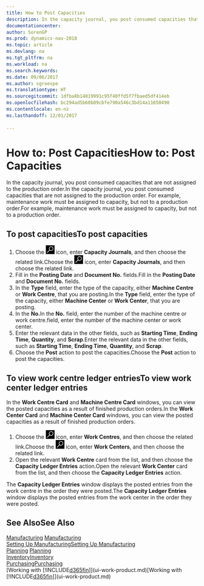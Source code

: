 ```yaml
---
title: How to Post Capacities
description: In the capacity journal, you post consumed capacities that are not assigned to the production order. For example, maintenance work must be assigned to capacity, but not to a production order.
documentationcenter: 
author: SorenGP
ms.prod: dynamics-nav-2018
ms.topic: article
ms.devlang: na
ms.tgt_pltfrm: na
ms.workload: na
ms.search.keywords: 
ms.date: 09/06/2017
ms.author: sgroespe
ms.translationtype: HT
ms.sourcegitcommit: 1dfba8b14019991c95f40ffd5f7fbaed5df414eb
ms.openlocfilehash: bc294ad5b60b89cbfe790a546c3bd14a11650490
ms.contentlocale: en-nz
ms.lasthandoff: 12/01/2017

---
```

# <a name="how-to-post-capacities"></a><span data-ttu-id="c918f-104">How to: Post Capacities</span><span class="sxs-lookup"><span data-stu-id="c918f-104">How to: Post Capacities</span></span>
<span data-ttu-id="c918f-105">In the capacity journal, you post consumed capacities that are not assigned to the production order.</span><span class="sxs-lookup"><span data-stu-id="c918f-105">In the capacity journal, you post consumed capacities that are not assigned to the production order.</span></span> <span data-ttu-id="c918f-106">For example, maintenance work must be assigned to capacity, but not to a production order.</span><span class="sxs-lookup"><span data-stu-id="c918f-106">For example, maintenance work must be assigned to capacity, but not to a production order.</span></span>  

## <a name="to-post-capacities"></a><span data-ttu-id="c918f-107">To post capacities</span><span class="sxs-lookup"><span data-stu-id="c918f-107">To post capacities</span></span>  
1.  <span data-ttu-id="c918f-108">Choose the ![Search for Page or Report](media/ui-search/search_small.png "Search for Page or Report icon") icon, enter **Capacity Journals**, and then choose the related link.</span><span class="sxs-lookup"><span data-stu-id="c918f-108">Choose the ![Search for Page or Report](media/ui-search/search_small.png "Search for Page or Report icon") icon, enter **Capacity Journals**, and then choose the related link.</span></span>  
2.  <span data-ttu-id="c918f-109">Fill in the **Posting Date** and **Document No.** fields.</span><span class="sxs-lookup"><span data-stu-id="c918f-109">Fill in the **Posting Date** and **Document No.** fields.</span></span>  
3.  <span data-ttu-id="c918f-110">In the **Type** field, enter the type of the capacity, either **Machine Centre** or **Work Centre**, that you are posting.</span><span class="sxs-lookup"><span data-stu-id="c918f-110">In the **Type** field, enter the type of the capacity, either **Machine Center** or **Work Center**, that you are posting.</span></span>  
4.  <span data-ttu-id="c918f-111">In the **No.**</span><span class="sxs-lookup"><span data-stu-id="c918f-111">In the **No.**</span></span> <span data-ttu-id="c918f-112">field, enter the number of the machine centre or work centre.</span><span class="sxs-lookup"><span data-stu-id="c918f-112">field, enter the number of the machine center or work center.</span></span>  
5.  <span data-ttu-id="c918f-113">Enter the relevant data in the other fields, such as **Starting Time**, **Ending Time**, **Quantity**, and **Scrap**.</span><span class="sxs-lookup"><span data-stu-id="c918f-113">Enter the relevant data in the other fields, such as **Starting Time**, **Ending Time**, **Quantity**, and **Scrap**.</span></span>  
6.  <span data-ttu-id="c918f-114">Choose the **Post** action to post the capacities.</span><span class="sxs-lookup"><span data-stu-id="c918f-114">Choose the **Post** action to post the capacities.</span></span>  

## <a name="to-view-work-center-ledger-entries"></a><span data-ttu-id="c918f-115">To view work centre ledger entries</span><span class="sxs-lookup"><span data-stu-id="c918f-115">To view work center ledger entries</span></span>  
<span data-ttu-id="c918f-116">In the **Work Centre Card** and **Machine Centre Card** windows, you can view the posted capacities as a result of finished production orders.</span><span class="sxs-lookup"><span data-stu-id="c918f-116">In the **Work Center Card** and **Machine Center Card** windows, you can view the posted capacities as a result of finished production orders.</span></span>    
1.  <span data-ttu-id="c918f-117">Choose the ![Search for Page or Report](media/ui-search/search_small.png "Search for Page or Report icon") icon, enter **Work Centres**, and then choose the related link.</span><span class="sxs-lookup"><span data-stu-id="c918f-117">Choose the ![Search for Page or Report](media/ui-search/search_small.png "Search for Page or Report icon") icon, enter **Work Centers**, and then choose the related link.</span></span>  
2.  <span data-ttu-id="c918f-118">Open the relevant **Work Centre** card from the list, and then choose the **Capacity Ledger Entries** action.</span><span class="sxs-lookup"><span data-stu-id="c918f-118">Open the relevant **Work Center** card from the list, and then choose the **Capacity Ledger Entries** action.</span></span>  

<span data-ttu-id="c918f-119">The **Capacity Ledger Entries** window displays the posted entries from the work centre in the order they were posted.</span><span class="sxs-lookup"><span data-stu-id="c918f-119">The **Capacity Ledger Entries** window displays the posted entries from the work center in the order they were posted.</span></span>   

## <a name="see-also"></a><span data-ttu-id="c918f-120">See Also</span><span class="sxs-lookup"><span data-stu-id="c918f-120">See Also</span></span>  
<span data-ttu-id="c918f-121">[Manufacturing](production-manage-manufacturing.md)  </span><span class="sxs-lookup"><span data-stu-id="c918f-121">[Manufacturing](production-manage-manufacturing.md)  </span></span>  
[<span data-ttu-id="c918f-122">Setting Up Manufacturing</span><span class="sxs-lookup"><span data-stu-id="c918f-122">Setting Up Manufacturing</span></span>](production-configure-production-processes.md)  
<span data-ttu-id="c918f-123">[Planning](production-planning.md)    </span><span class="sxs-lookup"><span data-stu-id="c918f-123">[Planning](production-planning.md)    </span></span>  
[<span data-ttu-id="c918f-124">Inventory</span><span class="sxs-lookup"><span data-stu-id="c918f-124">Inventory</span></span>](inventory-manage-inventory.md)  
[<span data-ttu-id="c918f-125">Purchasing</span><span class="sxs-lookup"><span data-stu-id="c918f-125">Purchasing</span></span>](purchasing-manage-purchasing.md)  
<span data-ttu-id="c918f-126">[Working with [!INCLUDE[d365fin](includes/d365fin_md.md)]](ui-work-product.md)</span><span class="sxs-lookup"><span data-stu-id="c918f-126">[Working with [!INCLUDE[d365fin](includes/d365fin_md.md)]](ui-work-product.md)</span></span>

